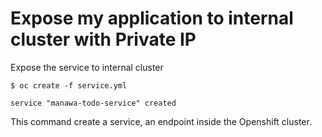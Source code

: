 # Expose my application to internal cluster with Private IP

Expose the service to internal cluster

```
$ oc create -f service.yml
```

```
service "manawa-todo-service" created
```
This command create a service, an endpoint inside the Openshift cluster.